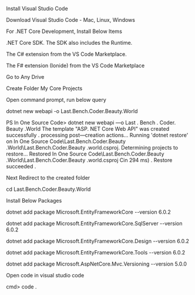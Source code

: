 Install Visual Studio Code 

 

Download Visual Studio Code - Mac, Linux, Windows 

 

For .NET Core Development, Install Below Items 

 

.NET Core SDK. The SDK also includes the Runtime. 

The C# extension from the VS Code Marketplace. 

The F# extension (Ionide) from the VS Code Marketplace 

 

Go to Any Drive 

 

Create Folder My Core Projects 

 

Open command prompt, run below query 

 

dotnet new webapi -o Last.Bench.Coder.Beauty.World 

 

PS In One Source Code> dotnet new webapi 
—o Last . Bench . Coder. Beauty .WorId 
The template "ASP. NET Core Web API" was created successfully . 
processing post—creation actions... 
Running 'dotnet restore' on In One Source Code\Last.Bench.Coder.Beauty .WorId\Last.Bench.Coder.Beauty .world.csproj. 
Determining projects to restore... 
Restored In One Source Code\Last.Bench.Coder.Beauty .WorId\Last.Bench.Coder.Beauty .world.csproj Cin 294 ms) . 
Restore succeeded . 
 

Next Redirect to the created folder 

 

cd Last.Bench.Coder.Beauty.World 

 

Install Below Packages 

 

dotnet add package Microsoft.EntityFrameworkCore --version 6.0.2 

dotnet add package Microsoft.EntityFrameworkCore.SqlServer --version 6.0.2 

dotnet add package Microsoft.EntityFrameworkCore.Design --version 6.0.2 

dotnet add package Microsoft.EntityFrameworkCore.Tools --version 6.0.2 

dotnet add package Microsoft.AspNetCore.Mvc.Versioning --version 5.0.0 

 

Open code in visual studio code 

 

cmd> code . 

 

 

 
